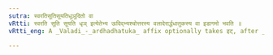 ```yaml
---
sutra: स्वरतिसूतिसूयतिधूञूदितो वा
vRtti: स्वरति सूति सूयति धृञ् इत्येतेभ्य ऊदिद्भ्यश्चोत्तरस्य वलादेरार्द्धधातुकस्य वा इडागमो भवति ॥
vRtti_eng: A _Valadi_-_ardhadhatuka_ affix optionally takes इट्, after _svri_, after the two roots सू (_suti_ and _suyati_), after धूञ्, and after a root which has an indicatory long ऊ ॥

---
```

